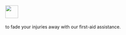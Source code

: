 # <img src="https://github.com/laxyapahuja/serum/blob/master/media/faid-logo-with-text.png" height="40px">
to fade your injuries away with our first-aid assistance.

